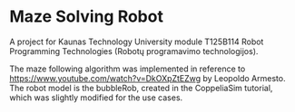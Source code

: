 # Maze Solving Robot

A project for Kaunas Technology University module T125B114 Robot Programming Technologies (Robotų programavimo technologijos).

The maze following algorithm was implemented in reference to https://www.youtube.com/watch?v=DkOXpZtEZwg by Leopoldo Armesto.
The robot model is the bubbleRob, created in the CoppeliaSim tutorial, which was slightly modified for the use cases.